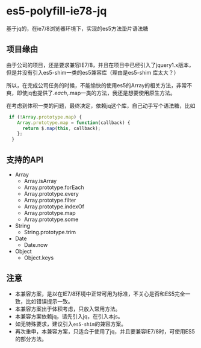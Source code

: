 # es5-polyfill-ie78-jq
基于jq的，在ie7/8浏览器环境下，实现的es5方法垫片语法糖

## 项目缘由
由于公司的项目，还是要求兼容IE7/8，并且在项目中已经引入了jquery1.x版本，但是并没有引入es5-shim一类的es5兼容库（理由是es5-shim 库太大？）

所以，在完成公司任务的时候，不能愉快的使用es5的Array的相关方法，非常不爽，即使jq也提供了$.each,$.map一类的方法，我还是想要使用原生方法。

在考虑到体积一类的问题，最终决定，依赖jq这个库，自己动手写个语法糖，比如
```js
 if (!Array.prototype.map) {
    Array.prototype.map = function(callback) {
      return $.map(this, callback);
    };
  }
```

## 支持的API

+ Array
  - Array.isArray
  - Array.prototype.forEach
  - Array.prototype.every
  - Array.prototype.filter
  - Array.prototype.indexOf
  - Array.prototype.map
  - Array.prototype.some
+ String
  - String.prototype.trim
+ Date
  - Date.now
+ Object
  - Object.keys

## 注意
- 本兼容方案，是以在IE7/8环境中正常可用为标准，不关心是否和ES5完全一致，比如错误提示一致。
- 本兼容方案出于体积考虑，只放入常用方法。
- 本兼容方案依赖jq，请先引入jq，在引入本js。
- 如无特殊要求，建议引入`es5-shim`的兼容方案。
- 再次重申，本兼容方案，只适合于使用了jq，并且要兼容IE7/8时，可使用ES5的部分方法。
